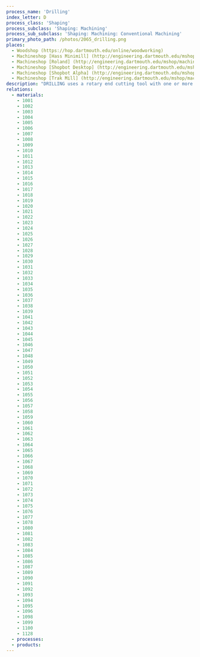 ```yaml
---
process_name: 'Drilling'
index_letter: D
process_class: 'Shaping'
process_subclass: 'Shaping: Machining'
process_sub_subclass: 'Shaping: Machining: Conventional Machining'
primary_photo_path: /photos/2065_drilling.png
places: 
  - Woodshop (https://hop.dartmouth.edu/online/woodworking)
  - Machineshop [Hass Minimill] (http://engineering.dartmouth.edu/mshop/machines/haas-super-minimill.html)
  - Machineshop [Roland] (http://engineering.dartmouth.edu/mshop/machines/roland-mdx40a.html)
  - Machineshop [Shopbot Desktop] (http://engineering.dartmouth.edu/mshop/machines/shopbot-desktop.html)
  - Machineshop [Shopbot Alpha] (http://engineering.dartmouth.edu/mshop/machines/shopbot-prsalpha-sheet-router.html)
  - Machineshop [Trak Mill] (http://engineering.dartmouth.edu/mshop/machines/trak-dpm-sx3p-bed-mill.html)
description: "DRILLING uses a rotary end cutting tool with one or more cutting lips and usually one or more flutes for the passage of chips and the admission of cutting fluid. Drilling is the fastest and most economical method of cutting a hole in solid metal. Shaped drills allow stepped holes and countersinking. Almost any material can be drilled; glass, stone and ceramic require drills with tungsten carbide or diamond tips."
relations: 
  - materials: 
    - 1001
    - 1002
    - 1003
    - 1004
    - 1005
    - 1006
    - 1007
    - 1008
    - 1009
    - 1010
    - 1011
    - 1012
    - 1013
    - 1014
    - 1015
    - 1016
    - 1017
    - 1018
    - 1019
    - 1020
    - 1021
    - 1022
    - 1023
    - 1024
    - 1025
    - 1026
    - 1027
    - 1028
    - 1029
    - 1030
    - 1031
    - 1032
    - 1033
    - 1034
    - 1035
    - 1036
    - 1037
    - 1038
    - 1039
    - 1041
    - 1042
    - 1043
    - 1044
    - 1045
    - 1046
    - 1047
    - 1048
    - 1049
    - 1050
    - 1051
    - 1052
    - 1053
    - 1054
    - 1055
    - 1056
    - 1057
    - 1058
    - 1059
    - 1060
    - 1061
    - 1062
    - 1063
    - 1064
    - 1065
    - 1066
    - 1067
    - 1068
    - 1069
    - 1070
    - 1071
    - 1072
    - 1073
    - 1074
    - 1075
    - 1076
    - 1077
    - 1078
    - 1080
    - 1081
    - 1082
    - 1083
    - 1084
    - 1085
    - 1086
    - 1087
    - 1089
    - 1090
    - 1091
    - 1092
    - 1093
    - 1094
    - 1095
    - 1096
    - 1098
    - 1099
    - 1100
    - 1128
  - processes: 
  - products: 
---
```

